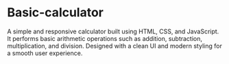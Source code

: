 # Basic-calculator
A simple and responsive calculator built using HTML, CSS, and JavaScript. It performs basic arithmetic operations such as addition, subtraction, multiplication, and division. Designed with a clean UI and modern styling for a smooth user experience.
